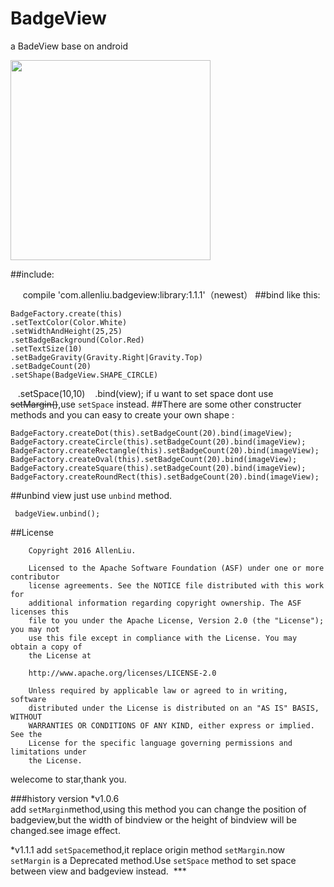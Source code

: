 # BadgeView
a BadeView  base on android

<img src="https://github.com/AlexLiuSheng/BadgeView/blob/master/library/version1.0.5.png" width=320/>

##include:

      compile 'com.allenliu.badgeview:library:1.1.1'（newest）
##bind like this:

    BadgeFactory.create(this)
    .setTextColor(Color.White)
    .setWidthAndHeight(25,25)
    .setBadgeBackground(Color.Red)
    .setTextSize(10)
    .setBadgeGravity(Gravity.Right|Gravity.Top)
    .setBadgeCount(20)
    .setShape(BadgeView.SHAPE_CIRCLE)
    .setSpace(10,10)
    .bind(view);
if u want to set space dont use ~~setMargin()~~,use `setSpace` instead.
##There are some other constructer methods and you can easy to create your own shape :

    BadgeFactory.createDot(this).setBadgeCount(20).bind(imageView);
    BadgeFactory.createCircle(this).setBadgeCount(20).bind(imageView);
    BadgeFactory.createRectangle(this).setBadgeCount(20).bind(imageView);
    BadgeFactory.createOval(this).setBadgeCount(20).bind(imageView);
    BadgeFactory.createSquare(this).setBadgeCount(20).bind(imageView);
    BadgeFactory.createRoundRect(this).setBadgeCount(20).bind(imageView);
##unbind view just use `unbind` method.
   
     badgeView.unbind();
 
##License
        
        Copyright 2016 AllenLiu.

        Licensed to the Apache Software Foundation (ASF) under one or more contributor
        license agreements. See the NOTICE file distributed with this work for
        additional information regarding copyright ownership. The ASF licenses this
        file to you under the Apache License, Version 2.0 (the "License"); you may not
        use this file except in compliance with the License. You may obtain a copy of
        the License at

        http://www.apache.org/licenses/LICENSE-2.0

        Unless required by applicable law or agreed to in writing, software
        distributed under the License is distributed on an "AS IS" BASIS, WITHOUT
        WARRANTIES OR CONDITIONS OF ANY KIND, either express or implied. See the
        License for the specific language governing permissions and limitations under
        the License.
welecome to star,thank you.

###history version
  *v1.0.6  
  add `setMargin`method,using this method you can change the position of badgeview,but the width of bindview or the height of bindview will be changed.see image effect.
  
  *v1.1.1
  add `setSpace`method,it replace origin method `setMargin`.now `setMargin` is a Deprecated method.Use `setSpace` method to set space  between view and badgeview instead.
  ***
